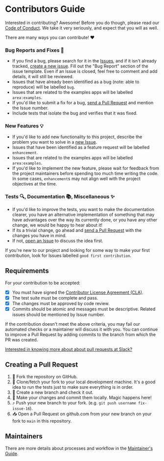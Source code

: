 # Contributors Guide

Interested in contributing? Awesome! Before you do though, please read our
[Code of Conduct](https://slackhq.github.io/code-of-conduct). We take it very seriously, and expect that you will as
well.

There are many ways you can contribute! :heart:

### Bug Reports and Fixes :bug:
-  If you find a bug, please search for it in the [Issues](https://github.com/slackapi/bolt-python/issues), and if it isn't already tracked,
   [create a new issue](https://github.com/slackapi/bolt-python/issues/new). Fill out the "Bug Report" section of the issue template. Even if an Issue is closed, feel free to comment and add details, it will still
   be reviewed.
-  Issues that have already been identified as a bug (note: able to reproduce) will be labelled `bug`.
-  Issues that are related to the examples apps will be labelled `area:examples`.
-  If you'd like to submit a fix for a bug, [send a Pull Request](#creating_a_pull_request) and mention the Issue number.
  -  Include tests that isolate the bug and verifies that it was fixed.

### New Features :bulb:
-  If you'd like to add new functionality to this project, describe the problem you want to solve in a [new Issue](https://github.com/slackapi/bolt-python/issues/new).
-  Issues that have been identified as a feature request will be labelled `enhancement`.
-  Issues that are related to the examples apps will be labelled `area:examples`.
-  If you'd like to implement the new feature, please wait for feedback from the project
   maintainers before spending too much time writing the code. In some cases, `enhancement`s may
   not align well with the project objectives at the time.

### Tests :mag:, Documentation :books:, Miscellaneous :sparkles:
-  If you'd like to improve the tests, you want to make the documentation clearer, you have an
   alternative implementation of something that may have advantages over the way its currently
   done, or you have any other change, we would be happy to hear about it!
  -  If its a trivial change, go ahead and [send a Pull Request](#creating_a_pull_request) with the changes you have in mind.
  -  If not, [open an Issue](https://github.com/slackapi/bolt-python/issues/new) to discuss the idea first.

If you're new to our project and looking for some way to make your first contribution, look for
Issues labelled `good first contribution`.

## Requirements

For your contribution to be accepted:

- [x] You must have signed the [Contributor License Agreement (CLA)](https://cla-assistant.io/slackapi/bolt-python-getting-started-app).
- [x] The test suite must be complete and pass.
- [x] The changes must be approved by code review.
- [x] Commits should be atomic and messages must be descriptive. Related issues should be mentioned by Issue number.

If the contribution doesn't meet the above criteria, you may fail our automated checks or a maintainer will discuss it with you. You can continue to improve a Pull Request by adding commits to the branch from which the PR was created.

[Interested in knowing more about about pull requests at Slack?](https://slack.engineering/on-empathy-pull-requests-979e4257d158#.awxtvmb2z)

## Creating a Pull Request

1.  :fork_and_knife: Fork the repository on GitHub.
2.  :runner: Clone/fetch your fork to your local development machine. It's a good idea to run the tests just
    to make sure everything is in order.
3.  :herb: Create a new branch and check it out.
4.  :crystal_ball: Make your changes and commit them locally. Magic happens here!
5.  :arrow_heading_up: Push your new branch to your fork. (e.g. `git push username fix-issue-16`).
6.  :inbox_tray: Open a Pull Request on github.com from your new branch on your fork to `main` in this
    repository.

## Maintainers

There are more details about processes and workflow in the [Maintainer's Guide](./maintainers_guide.md).
